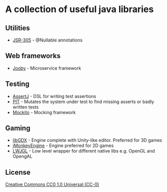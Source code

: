 # A collection of useful java libraries

## Utilities
* [JSR-305](https://mvnrepository.com/artifact/com.google.code.findbugs/jsr305) - @Nullable annotations
## Web frameworks

* [Jooby](http://jooby.org/) - Microservice framework

## Testing

* [AssertJ](https://joel-costigliola.github.io/assertj/) - DSL for writing test assertions
* [PIT](http://pitest.org/) - Mutates the system under test to find missing asserts or badly written tests
* [Mockito](http://site.mockito.org/) - Mocking framework

## Gaming

* [libGDX](http://libgdx.badlogicgames.com/) - Engine complete with Unity-like editor. Preferred for 3D games
* [jMonkeyEngine](http://jmonkeyengine.org/) - Engine preferred for 2D games
* [LWJGL](https://www.lwjgl.org/) - Low level wrapper for different native libs e.g. OpenGL and OpengAL

## License

[Creative Commons CC0 1.0 Universal (CC-0)](https://tldrlegal.com/license/creative-commons-cc0-1.0-universal#fulltext)
